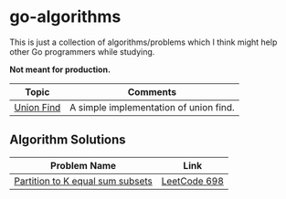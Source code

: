 # go-algorithms

This is just a collection of algorithms/problems which I think might help other Go programmers while studying. 

**Not meant for production.**

| Topic | Comments |
| --- | --- |
| [Union Find](https://github.com/deepakborania/go-algorithms/tree/master/unionfind) | A simple implementation of union find. |

## Algorithm Solutions
| Problem Name | Link |
| --- | --- |
| [Partition to K equal sum subsets](https://github.com/deepakborania/go-algorithms/tree/master/algorithms/kequalsumsubsets) | [LeetCode 698](https://leetcode.com/problems/partition-to-k-equal-sum-subsets/) |

